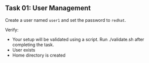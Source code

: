 ## Task 01: User Management

Create a user named `user1` and set the password to `redhat`.

Verify:
- Your setup will be validated using a script. Run ./validate.sh after completing the task.
- User exists
- Home directory is created

